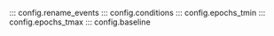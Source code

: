 ::: config.rename_events
::: config.conditions
::: config.epochs_tmin
::: config.epochs_tmax
::: config.baseline
